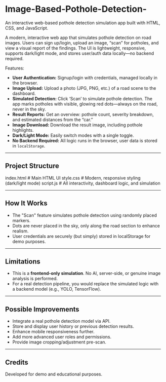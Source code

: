 # Image-Based-Pothole-Detection-
An interactive web-based pothole detection simulation app built with HTML, CSS, and JavaScript.

A modern, interactive web app that simulates pothole detection on road images. Users can sign up/login, upload an image, “scan” for potholes, and view a visual report of the findings. The UI is lightweight, responsive, supports dark/light mode, and stores user/auth data locally—no backend required.

Features:
- **User Authentication:** Signup/login with credentials, managed locally in the browser.
- **Image Upload:** Upload a photo (JPG, PNG, etc.) of a road scene to the dashboard.
- **Simulated Detection:** Click ‘Scan’ to simulate pothole detection. The app marks potholes with visible, glowing red dots—always on the road, never in the sky.
- **Result Reports:** Get an overview: pothole count, severity breakdown, and estimated distances from the “car.”
- **Image Download:** Download the result image, including pothole highlights.
- **Dark/Light Mode:** Easily switch modes with a single toggle.
- **No Backend Required:** All logic runs in the browser, user data is stored in `localStorage`.

---

## Project Structure

index.html # Main HTML UI
style.css # Modern, responsive styling (dark/light mode)
script.js # All interactivity, dashboard logic, and simulation

---

## How It Works

- The "Scan" feature simulates pothole detection using randomly placed markers.
- Dots are never placed in the sky, only along the road section to enhance realism.
- User credentials are securely (but simply) stored in localStorage for demo purposes.

---

## Limitations

- This is a **frontend-only simulation**. No AI, server-side, or genuine image analysis is performed.
- For a real detection pipeline, you would replace the simulated logic with a backend model (e.g., YOLO, TensorFlow).

---

## Possible Improvements

- Integrate a real pothole detection model via API.
- Store and display user history or previous detection results.
- Enhance mobile responsiveness further.
- Add more advanced user roles and permissions.
- Provide image cropping/adjustment pre-scan.

---

## Credits

Developed for demo and educational purposes.
